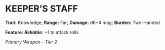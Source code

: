 ﻿# KEEPER’S STAFF

**Trait:** Knowledge; **Range:** Far; **Damage:** d6+4 mag; **Burden:** Two-Handed

**Feature:** ***Reliable:*** +1 to attack rolls

*Primary Weapon - Tier 2*
